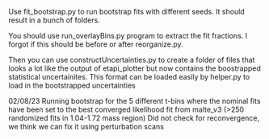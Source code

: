 
Use fit_bootstrap.py to run bootstrap fits with different seeds. It should result in a bunch of folders. 

You should use run_overlayBins.py program to extract the fit fractions. I forgot if this should be before or after reorganize.py.

Then you can use constructUncertainties.py to create a folder of files that looks a lot like the output of etapi_plotter but now contains the boostrapped statistical uncertainites. This format can be loaded easily by helper.py to load in the bootstrapped uncertainties 


02/08/23
Running bootstrap for the 5 different t-bins where the nominal fits
have been set to the best converged likelihood fit from malte_v3 (>250 randomized fits in 1.04-1.72 mass region)
Did not check for reconvergence, we think we can fix it using perturbation scans
